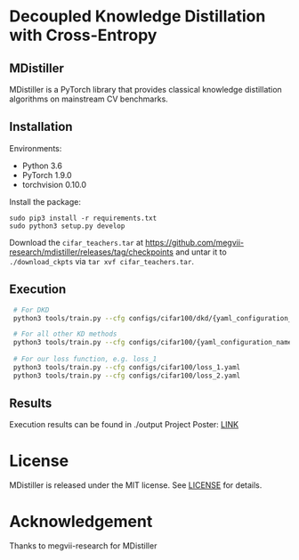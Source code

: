 # Decoupled Knowledge Distillation with Cross-Entropy

## MDistiller

MDistiller is a PyTorch library that provides classical knowledge distillation algorithms on mainstream CV benchmarks.

## Installation

Environments:

- Python 3.6
- PyTorch 1.9.0
- torchvision 0.10.0

Install the package:

```
sudo pip3 install -r requirements.txt
sudo python3 setup.py develop
```

Download the `cifar_teachers.tar` at <https://github.com/megvii-research/mdistiller/releases/tag/checkpoints> and untar it to `./download_ckpts` via `tar xvf cifar_teachers.tar`.

## Execution
 ```bash
  # For DKD
  python3 tools/train.py --cfg configs/cifar100/dkd/{yaml_configuration_name}.yaml

  # For all other KD methods
  python3 tools/train.py --cfg configs/cifar100/{yaml_configuration_name}.yaml
  
  # For our loss function, e.g. loss_1
  python3 tools/train.py --cfg configs/cifar100/loss_1.yaml
  python3 tools/train.py --cfg configs/cifar100/loss_2.yaml
  ```

## Results

Execution results can be found in ./output
Project Poster: [LINK](https://drive.google.com/file/d/1SYEYSd0BlLx-URfty_nH8zEoztEKVMe1/view)

# License

MDistiller is released under the MIT license. See [LICENSE](LICENSE) for details.

# Acknowledgement

Thanks to megvii-research for MDistiller

